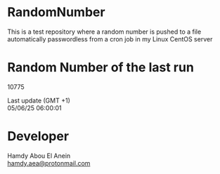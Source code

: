# RandomNumber    
This is a test repository where a random number is pushed to a file automatically passwordless from a cron job in my Linux CentOS server    
# Random Number of the last run   
10775
      
Last update (GMT +1)    
05/06/25 06:00:01
# Developer    
Hamdy Abou El Anein   
hamdy.aea@protonmail.com

